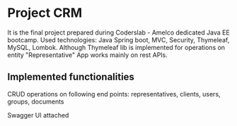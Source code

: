 # Project CRM
It is the final project prepared during Coderslab - Amelco dedicated Java EE bootcamp. Used technologies: Java Spring boot, MVC, Security, Thymeleaf, MySQL, Lombok.
Although Thymeleaf lib is implemented for operations on entity "Representative" App works mainly on rest APIs.

## Implemented functionalities
CRUD operations on following end points: representatives, clients, users, groups, documents

Swagger UI attached


